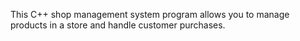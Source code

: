 This C++ shop management system program allows you to manage products in a store and handle customer purchases.
